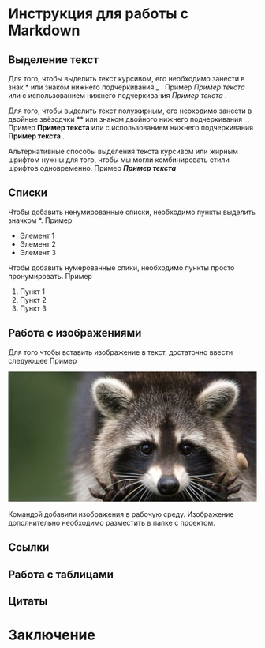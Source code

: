 # Инструкция для работы с Markdown


## Выделение текст

Для того, чтобы выделить текст курсивом, его необходимо занести в знак * или знаком нижнего подчеркивания _ . Пример *Пример текста* или с использованием нижнего подчеркивания _Пример текста_ .

Для того, чтобы выделить текст полужирным, его неоходимо занести в двойные звёзодчки ** или знаком двойного нижнего подчеркивания _. Пример **Пример текста** или с использованием нижнего подчеркивания __Пример текста__ .

Альтернативные способы выделения текста курсивом или жирным шрифтом нужны для того, чтобы мы могли комбинировать стили шрифтов одновременно. Пример *__Пример текста__*

## Списки

Чтобы добавить ненумированные списки, необходимо пункты  выделить значком *. Пример
* Элемент 1
* Элемент 2
* Элемент 3

Чтобы добавить нумерованные спики, необходимо пункты просто пронумировать. Пример
1. Пункт 1
2. Пункт 2
3. Пункт 3


## Работа с изображениями

Для того чтобы вставить изображение в текст, достаточно ввести следующее 
Пример

![Енотик](og_.jpg)

Командой добавили изображения в рабочую среду. Изображение дополнительно необходимо разместить в папке с проектом.


## Ссылки


## Работа с таблицами  


## Цитаты


# Заключение

